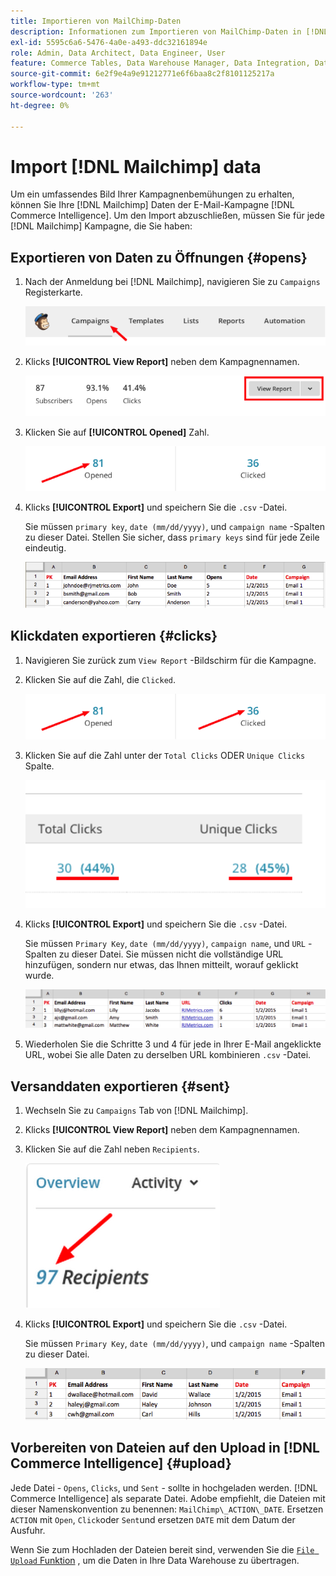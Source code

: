 ```yaml
---
title: Importieren von MailChimp-Daten
description: Informationen zum Importieren von MailChimp-Daten in [!DNL Commerce Intelligence].
exl-id: 5595c6a6-5476-4a0e-a493-ddc32161894e
role: Admin, Data Architect, Data Engineer, User
feature: Commerce Tables, Data Warehouse Manager, Data Integration, Data Import/Export
source-git-commit: 6e2f9e4a9e91212771e6f6baa8c2f8101125217a
workflow-type: tm+mt
source-wordcount: '263'
ht-degree: 0%

---
```


# Import [!DNL Mailchimp] data

Um ein umfassendes Bild Ihrer Kampagnenbemühungen zu erhalten, können Sie Ihre [!DNL Mailchimp] Daten der E-Mail-Kampagne [!DNL Commerce Intelligence]. Um den Import abzuschließen, müssen Sie für jede [!DNL Mailchimp] Kampagne, die Sie haben:

## Exportieren von Daten zu Öffnungen {#opens}

1. Nach der Anmeldung bei [!DNL Mailchimp], navigieren Sie zu `Campaigns` Registerkarte.

   ![import mailchimp 1](../../../assets/import-mailchimp-1.png)

1. Klicks **[!UICONTROL View Report]** neben dem Kampagnennamen.

   ![import mailchimp 2](../../../assets/import-mailchimp-2.png)

1. Klicken Sie auf **[!UICONTROL Opened]** Zahl.

   ![import mailchimp 3](../../../assets/import-mailchimp-3.png)

1. Klicks **[!UICONTROL Export]** und speichern Sie die `.csv` -Datei.

   Sie müssen `primary key`, `date (mm/dd/yyyy)`, und `campaign name` -Spalten zu dieser Datei. Stellen Sie sicher, dass `primary keys` sind für jede Zeile eindeutig.

   ![import mailchimp 4](../../../assets/import-mailchimp-4.png)

## Klickdaten exportieren {#clicks}

1. Navigieren Sie zurück zum `View Report` -Bildschirm für die Kampagne.

1. Klicken Sie auf die Zahl, die `Clicked`.

   ![import mailchimp 5](../../../assets/import-mailchimp-5.png)

1. Klicken Sie auf die Zahl unter der `Total Clicks` ODER `Unique Clicks` Spalte.

   ![import mailchimp 6](../../../assets/import-mailchimp-6.png)

1. Klicks **[!UICONTROL Export]** und speichern Sie die `.csv` -Datei.

   Sie müssen `Primary Key`, `date (mm/dd/yyyy)`, `campaign name`, und `URL` -Spalten zu dieser Datei. Sie müssen nicht die vollständige URL hinzufügen, sondern nur etwas, das Ihnen mitteilt, worauf geklickt wurde.

   ![import mailchimp 7](../../../assets/import-mailchimp-7.png)

1. Wiederholen Sie die Schritte 3 und 4 für jede in Ihrer E-Mail angeklickte URL, wobei Sie alle Daten zu derselben URL kombinieren `.csv` -Datei.

## Versanddaten exportieren {#sent}

1. Wechseln Sie zu `Campaigns` Tab von [!DNL Mailchimp].

1. Klicks **[!UICONTROL View Report]** neben dem Kampagnennamen.

1. Klicken Sie auf die Zahl neben `Recipients`.

   ![import mailchimp 8](../../../assets/import-mailchimp-8.png)

1. Klicks **[!UICONTROL Export]** und speichern Sie die `.csv` -Datei.

   Sie müssen `Primary Key`, `date (mm/dd/yyyy)`, und `campaign name` -Spalten zu dieser Datei.

   ![import mailchimp 9](../../../assets/import-mailchimp-9.png)

## Vorbereiten von Dateien auf den Upload in [!DNL Commerce Intelligence] {#upload}

Jede Datei - `Opens`, `Clicks`, und `Sent` - sollte in hochgeladen werden. [!DNL Commerce Intelligence] als separate Datei. Adobe empfiehlt, die Dateien mit dieser Namenskonvention zu benennen: `MailChimp\_ACTION\_DATE`. Ersetzen `ACTION` mit `Open`, `Click`oder `Sent`und ersetzen `DATE` mit dem Datum der Ausfuhr.

Wenn Sie zum Hochladen der Dateien bereit sind, verwenden Sie die [`File Upload` Funktion](../connecting-data/using-file-uploader.md) , um die Daten in Ihre Data Warehouse zu übertragen.

